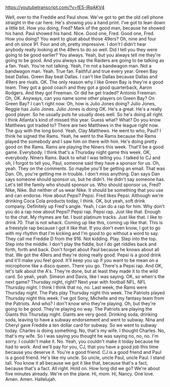 https://youtubetranscript.com/?v=fE5-lRqAKV4

 Well, over to the Freddie and Paul show. We've got to get the old cell phone straight in the car here. He's showing you a hand print. I've got to lean down a little bit. How you doing, Fred? Mark of the good man, because he showed his hand. Paul showed his hand. Nice. Good one, Fred. Good one, Fred. How you doing? You want to gloat about those 49ers? Oh, nine and four and oh since 91. Four and oh, pretty impressive. I don't I didn't hear anybody really looking at the 49ers to do so well. Did I tell you they were going to be good earlier? You always. Yeah, but you always tell me they're going to be good. And you always say the Raiders are going to be talking as a fan. Yeah. You're not talking. Yeah, I'm not a bandwagon man. Not a bandwagon man. Yeah. True fan. Faithful and true every year. Green Bay beat Dallas. Green Bay beat Dallas. I can't like Dallas because Dallas and 49ers are rivals. OK. The only reason why I like Green Bay is they're a good team. They got a good coach and they got a good quarterback, Aaron Rodgers. And they got Freeman. Or did he get traded? Antonio Freeman. Oh, OK. Anyways, can you name some other players on Green Bay? On Green Bay? I can't right now. Oh, how is Julio Jones doing? Julio Jones, Reggie has Julio Jones. Julio Jones is doing OK. He's a great. He's a really good player. So he usually puts he usually does well. So he's doing all right. I think Atlanta's kind of missed this year. Guess what? What? Do you know Matthews got traded to? There are two Matthews in the league right now. The guy with the long bond. Yeah, Clay Matthews. He went to who, Paul? I think he signed the Rams. Yeah, he went to the Rams because the Rams played the somebody and I saw him on there with him. He's doing pretty good on the Rams. Rams are playing the Niners this week. That'll be a good game. Everybody. I think that's a Thursday night game this week. OK, everybody. Niners Rams. Back to what I was telling you. I talked to CJ and oh, I forgot to tell you, Paul, someone said they have a sponsor for us. Oh, yeah. They on the comments. So maybe you'll be getting an email. That was Dan. Oh, you're getting me in trouble. I don't miss anything. Dan says Dan says someone should sponsor us, but he didn't. He didn't say someone has. Let's tell the family who should sponsor us. Who should sponsor us, Fred? Nike, Nike. But neither of us wear Nike. It should be something that you use and can endorse. How about Pepsi? Pepsi. Fred likes Pepsi. Although we're drinking Coca Cola products today, I think. OK, but yeah, soft drink company. Definitely up Fred's angle. Yeah, I can do a rap for him. Why don't you do a rap now about Pepsi? Pepsi rap. Pepsi rap. Just like that. Enough to the chat. My rhymes are fat. I bust platinum tracks. Just like that. I like to drink 70. That is not whack. Coming up like this, coming up like that. This is a freestyle rap because I got it like that. If you don't even know, I got to go with my rhythm that I'm kicking and I'm good to go without a word to say. They call me Freddie D from the 916. Not kidding. Play. Step into the top. Step into the middle. I don't play the fiddle, but I do get riddles back and forth, forth and back. Don't forget about Paul because he knows about all that. We got the 49ers and they're doing really good. Pepsi is a good drink and it'll make you feel good. It'll keep you up if you want to be mean on a microphone like a disco queen. There you go. There's a Pepsi rap. And OK, let's talk about the A's. They're done, but at least they made it to the wild card. So yeah, yeah. Simeon and Davis, like I was saying. OK, so when's the next game? Thursday night, right? Next year with football NFL. NFL Thursday night. I think I think that no, no. Last week, the Rams were Thursday night. The Pats play Thursday night this week. The Patriots played Thursday night this week. I've got Sony, Michelle and my fantasy team from the Patriots. And who? I don't know who they're playing. Oh, but they're going to be good. They're playing no way. The Patriots are playing the Giants this Thursday night. Giants are very good. Drinking soda, drinking soda, leaving to have a subway endorsement and went to subway. Nina and Cheryl gave Freddie a ten dollar card for subway. So we went to subway today. Charles is doing something. No, that's my wife. I thought Charles. No, that's my wife. So I was saying you thought he was saying no, no, no. I'm sorry. I couldn't make it. No. Yeah, you couldn't make it today because he had to work. And we'll pay for you, CJ, that you have a good job this time because you deserve it. You're a good friend. CJ is a good friend and Paul is a good friend. He's like my uncle. So uncle, uncle Paul, uncle Paul. I stand tall. You know it all because we got it like that, because that's a fact, because that's a fact. All right. Hold on. How long did we go? We're about five minutes already. We're on the plane. Hi, mom. Hi, Nancy. One love. Amen. Amen. Hallelujah.